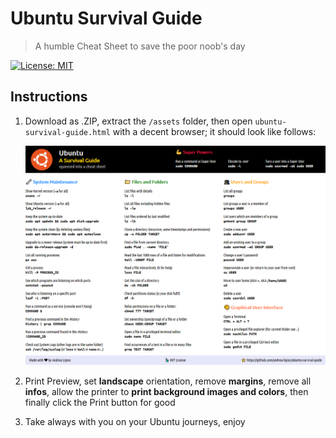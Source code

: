 # Ubuntu Survival Guide

> A humble Cheat Sheet to save the poor noob's day

[![License: MIT](https://img.shields.io/badge/License-MIT-blue.svg)](https://opensource.org/licenses/MIT)

## Instructions

1. Download as .ZIP, extract the `/assets` folder, then open `ubuntu-survival-guide.html` with a decent browser; it should look like follows:

   <kbd>![Ubuntu-Survival-Guide.png](Sample.png)</kbd>

2. Print Preview, set **landscape** orientation, remove **margins**, remove all **infos**, allow the printer to **print background images and colors**, then finally click the Print button for good
3. Take always with you on your Ubuntu journeys, enjoy
